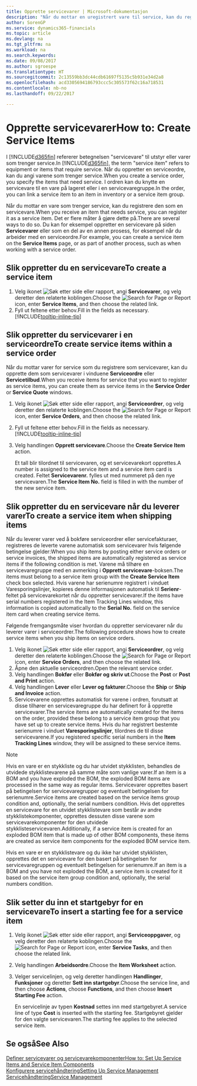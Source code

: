 ```yaml
---
title: Opprette servicevarer | Microsoft-dokumentasjon
description: "Når du mottar en uregistrert vare til service, kan du registrere den som en servicevare."
author: SorenGP
ms.service: dynamics365-financials
ms.topic: article
ms.devlang: na
ms.tgt_pltfrm: na
ms.workload: na
ms.search.keywords: 
ms.date: 09/08/2017
ms.author: sgroespe
ms.translationtype: HT
ms.sourcegitcommit: 2c13559bb3dc44cdb61697f5135c5b931e34d2a8
ms.openlocfilehash: acd3305694186793ccc5c305573f62c16a718531
ms.contentlocale: nb-no
ms.lasthandoff: 09/22/2017

---
```

# <a name="how-to-create-service-items"></a><span data-ttu-id="30291-103">Opprette servicevarer</span><span class="sxs-lookup"><span data-stu-id="30291-103">How to: Create Service Items</span></span>
<span data-ttu-id="30291-104">I [!INCLUDE[d365fin](includes/d365fin_md.md)] refererer betegnelsen "servicevare" til utstyr eller varer som trenger service.</span><span class="sxs-lookup"><span data-stu-id="30291-104">In [!INCLUDE[d365fin](includes/d365fin_md.md)], the term "service item" refers to equipment or items that require service.</span></span> <span data-ttu-id="30291-105">Når du oppretter en serviceordre, kan du angi varene som trenger service.</span><span class="sxs-lookup"><span data-stu-id="30291-105">When you create a service order, you specify the items that need service.</span></span> <span data-ttu-id="30291-106">I ordren kan du knytte en servicevare til en vare på lageret eller i en servicevaregruppe.</span><span class="sxs-lookup"><span data-stu-id="30291-106">In the order, you can link a service item to an item in inventory or a service item group.</span></span>    

<span data-ttu-id="30291-107">Når du mottar en vare som trenger service, kan du registrere den som en servicevare.</span><span class="sxs-lookup"><span data-stu-id="30291-107">When you receive an item that needs service, you can register it as a service item.</span></span> <span data-ttu-id="30291-108">Det er flere måter å gjøre dette på.</span><span class="sxs-lookup"><span data-stu-id="30291-108">There are several ways to do so.</span></span> <span data-ttu-id="30291-109">Du kan for eksempel oppretter en servicevare på siden **Servicevarer** eller som en del av en annen prosess, for eksempel når du arbeider med en serviceordre.</span><span class="sxs-lookup"><span data-stu-id="30291-109">For example, you can create a service item on the **Service Items** page, or as part of another process, such as when working with a service order.</span></span>   

## <a name="to-create-a-service-item"></a><span data-ttu-id="30291-110">Slik oppretter du en servicevare</span><span class="sxs-lookup"><span data-stu-id="30291-110">To create a service item</span></span>  
1. <span data-ttu-id="30291-111">Velg ikonet ![Søk etter side eller rapport](media/ui-search/search_small.png "Ikonet Søk etter side eller rapport"), angi **Servicevarer**, og velg deretter den relaterte koblingen.</span><span class="sxs-lookup"><span data-stu-id="30291-111">Choose the ![Search for Page or Report](media/ui-search/search_small.png "Search for Page or Report icon") icon, enter **Service Items**, and then choose the related link.</span></span>
2. <span data-ttu-id="30291-112">Fyll ut feltene etter behov.</span><span class="sxs-lookup"><span data-stu-id="30291-112">Fill in the fields as necessary.</span></span> [!INCLUDE[tooltip-inline-tip](includes/tooltip-inline-tip_md.md)]  

## <a name="to-create-service-items-within-a-service-order"></a><span data-ttu-id="30291-113">Slik oppretter du servicevarer i en serviceordre</span><span class="sxs-lookup"><span data-stu-id="30291-113">To create service items within a service order</span></span>  
<span data-ttu-id="30291-114">Når du mottar varer for service som du registrere som servicevarer, kan du opprette dem som servicevarer i vinduene **Serviceordre** eller **Servicetilbud**.</span><span class="sxs-lookup"><span data-stu-id="30291-114">When you receive items for service that you want to register as service items, you can create them as service items in the **Service Order** or **Service Quote** windows.</span></span>  

1. <span data-ttu-id="30291-115">Velg ikonet ![Søk etter side eller rapport](media/ui-search/search_small.png "Ikonet Søk etter side eller rapport"), angi **Serviceordrer**, og velg deretter den relaterte koblingen.</span><span class="sxs-lookup"><span data-stu-id="30291-115">Choose the ![Search for Page or Report](media/ui-search/search_small.png "Search for Page or Report icon") icon, enter **Service Orders**, and then choose the related link.</span></span>  
2. <span data-ttu-id="30291-116">Fyll ut feltene etter behov.</span><span class="sxs-lookup"><span data-stu-id="30291-116">Fill in the fields as necessary.</span></span> [!INCLUDE[tooltip-inline-tip](includes/tooltip-inline-tip_md.md)]  
3. <span data-ttu-id="30291-117">Velg handlingen **Opprett servicevare**.</span><span class="sxs-lookup"><span data-stu-id="30291-117">Choose the **Create Service Item** action.</span></span>  

    <span data-ttu-id="30291-118">Et tall blir tilordnet til servicevaren, og et servicevarekort opprettes.</span><span class="sxs-lookup"><span data-stu-id="30291-118">A number is assigned to the service item and a service item card is created.</span></span> <span data-ttu-id="30291-119">Feltet **Servicevarenr.** fylles ut med nummeret på den nye servicevaren.</span><span class="sxs-lookup"><span data-stu-id="30291-119">The **Service Item No.** field is filled in with the number of the new service item.</span></span>

## <a name="to-create-a-service-item-when-shipping-items"></a><span data-ttu-id="30291-120">Slik oppretter du en servicevare når du leverer varer</span><span class="sxs-lookup"><span data-stu-id="30291-120">To create a service item when shipping items</span></span>  
<span data-ttu-id="30291-121">Når du leverer varer ved å bokføre serviceordrer eller servicefakturaer, registreres de leverte varene automatisk som servicevarer hvis følgende betingelse gjelder:</span><span class="sxs-lookup"><span data-stu-id="30291-121">When you ship items by posting either service orders or service invoices, the shipped items are automatically registered as service items if the following condition is met.</span></span> <span data-ttu-id="30291-122">Varene må tilhøre en servicevaregruppe med en avmerking i **Opprett servicevare**-boksen.</span><span class="sxs-lookup"><span data-stu-id="30291-122">The items must belong to a service item group with the **Create Service Item** check box selected.</span></span> <span data-ttu-id="30291-123">Hvis varene har serienumre registrert i vinduet Varesporingslinjer, kopieres denne informasjonen automatisk til **Serienr**-feltet på servicevarekortet når du oppretter servicevarer.</span><span class="sxs-lookup"><span data-stu-id="30291-123">If the items have serial numbers registered in the Item Tracking Lines window, this information is copied automatically to the **Serial No.** field on the service item card when creating service items.</span></span>  

<span data-ttu-id="30291-124">Følgende fremgangsmåte viser hvordan du oppretter servicevarer når du leverer varer i serviceordrer.</span><span class="sxs-lookup"><span data-stu-id="30291-124">The following procedure shows how to create service items when you ship items on service orders.</span></span>  

1. <span data-ttu-id="30291-125">Velg ikonet ![Søk etter side eller rapport](media/ui-search/search_small.png "Ikonet Søk etter side eller rapport"), angi **Serviceordrer**, og velg deretter den relaterte koblingen.</span><span class="sxs-lookup"><span data-stu-id="30291-125">Choose the ![Search for Page or Report](media/ui-search/search_small.png "Search for Page or Report icon") icon, enter **Service Orders**, and then choose the related link.</span></span>  
2. <span data-ttu-id="30291-126">Åpne den aktuelle serviceordren.</span><span class="sxs-lookup"><span data-stu-id="30291-126">Open the relevant service order.</span></span>  
3. <span data-ttu-id="30291-127">Velg handlingen **Bokfør** eller **Bokfør og skriv ut**.</span><span class="sxs-lookup"><span data-stu-id="30291-127">Choose the **Post** or **Post and Print** action.</span></span>  
4. <span data-ttu-id="30291-128">Velg handlingen **Lever** eller **Lever og fakturer**.</span><span class="sxs-lookup"><span data-stu-id="30291-128">Choose the **Ship** or **Ship and Invoice** action.</span></span>  
5. <span data-ttu-id="30291-129">Servicevarene opprettes automatisk for varene i ordren, forutsatt at disse tilhører en servicevaregruppe du har definert for å opprette servicevarer.</span><span class="sxs-lookup"><span data-stu-id="30291-129">The service items are automatically created for the items on the order, provided these belong to a service item group that you have set up to create service items.</span></span> <span data-ttu-id="30291-130">Hvis du har registrert bestemte serienumre i vinduet **Varesporingslinjer**, tilordnes de til disse servicevarene.</span><span class="sxs-lookup"><span data-stu-id="30291-130">If you registered specific serial numbers in the **Item Tracking Lines** window, they will be assigned to these service items.</span></span>  

> [!NOTE]  
>  <span data-ttu-id="30291-131">Hvis en vare er en stykkliste og du har utvidet stykklisten, behandles de utvidede stykklistevarene på samme måte som vanlige varer.</span><span class="sxs-lookup"><span data-stu-id="30291-131">If an item is a BOM and you have exploded the BOM, the exploded BOM items are processed in the same way as regular items.</span></span> <span data-ttu-id="30291-132">Servicevarer opprettes basert på betingelsen for servicevaregrupper og eventuelt betingelsen for serienumre.</span><span class="sxs-lookup"><span data-stu-id="30291-132">Service items are created based on the service items group condition and, optionally, the serial numbers condition.</span></span> <span data-ttu-id="30291-133">Hvis det opprettes en servicevare for en utvidet stykklistevare som består av andre stykklistekomponenter, opprettes dessuten disse varene som servicevarekomponenter for den utvidede stykklisteservicevaren.</span><span class="sxs-lookup"><span data-stu-id="30291-133">Additionally, if a service item is created for an exploded BOM item that is made up of other BOM components, these items are created as service item components for the exploded BOM service item.</span></span>  
>   
>  <span data-ttu-id="30291-134">Hvis en vare er en stykklistevare og du ikke har utvidet stykklisten, opprettes det en servicevare for den basert på betingelsen for servicevaregruppen og eventuelt betingelsen for serienumre.</span><span class="sxs-lookup"><span data-stu-id="30291-134">If an item is a BOM and you have not exploded the BOM, a service item is created for it based on the service item group condition and, optionally, the serial numbers condition.</span></span>  

## <a name="to-insert-a-starting-fee-for-a-service-item"></a><span data-ttu-id="30291-135">Slik setter du inn et startgebyr for en servicevare</span><span class="sxs-lookup"><span data-stu-id="30291-135">To insert a starting fee for a service item</span></span>
1. <span data-ttu-id="30291-136">Velg ikonet ![Søk etter side eller rapport](media/ui-search/search_small.png "Ikonet Søk etter side eller rapport"), angi **Serviceoppgaver**, og velg deretter den relaterte koblingen.</span><span class="sxs-lookup"><span data-stu-id="30291-136">Choose the ![Search for Page or Report](media/ui-search/search_small.png "Search for Page or Report icon") icon, enter **Service Tasks**, and then choose the related link.</span></span>
2. <span data-ttu-id="30291-137">Velg handlingen **Arbeidsordre**.</span><span class="sxs-lookup"><span data-stu-id="30291-137">Choose the **Item Worksheet** action.</span></span>
3. <span data-ttu-id="30291-138">Velger servicelinjen, og velg deretter handlingen **Handlinger**, **Funksjoner** og deretter **Sett inn startgebyr**.</span><span class="sxs-lookup"><span data-stu-id="30291-138">Choose the service line, and then choose **Actions**, choose **Functions**, and then choose **Insert Starting Fee** action.</span></span>  

    <span data-ttu-id="30291-139">En servicelinje av typen **Kostnad** settes inn med startgebyret.</span><span class="sxs-lookup"><span data-stu-id="30291-139">A service line of type **Cost** is inserted with the starting fee.</span></span> <span data-ttu-id="30291-140">Startgebyret gjelder for den valgte servicevaren.</span><span class="sxs-lookup"><span data-stu-id="30291-140">The starting fee applies to the selected service item.</span></span>

## <a name="see-also"></a><span data-ttu-id="30291-141">Se også</span><span class="sxs-lookup"><span data-stu-id="30291-141">See Also</span></span>  
[<span data-ttu-id="30291-142">Definer servicevarer og servicevarekomponenter</span><span class="sxs-lookup"><span data-stu-id="30291-142">How to: Set Up Service Items and Service Item Components</span></span>](service-how-setup-service-items.md)  
[<span data-ttu-id="30291-143">Konfigurere servicehåndtering</span><span class="sxs-lookup"><span data-stu-id="30291-143">Setting Up Service Management</span></span>](service-setup-service.md)  
[<span data-ttu-id="30291-144">Servicehåndtering</span><span class="sxs-lookup"><span data-stu-id="30291-144">Service Management</span></span>](service-service.md)  

